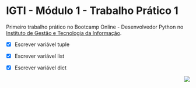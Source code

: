 <h1><b>IGTI - Módulo 1 - Trabalho Prático 1</b></h1>

Primeiro trabalho prático no Bootcamp Online - Desenvolvedor Python no [Instituto de Gestão e Tecnologia da Informação](https://www.igti.com.br).

- [x] Escrever variável tuple
- [x] Escrever variável list
- [x] Escrever variável dict



<p align=right>
  <img src=https://github.com/renancasstro/modulo1_trabalho_pratico_igti/blob/main/desenvolvedor_python.png/>
</p>
